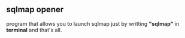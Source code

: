 ## sqlmap opener
program that allows you to launch sqlmap just by writting **"sqlmap"** in **terminal** and that's all.
